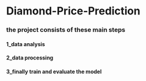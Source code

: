 # Diamond-Price-Prediction
### the project consists of these main steps
#### 1_data analysis

#### 2_data processing

#### 3_finally train and evaluate the model

